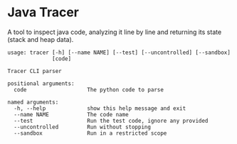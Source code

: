 # Java Tracer

A tool to inspect java code, analyzing it line by line and returning its state (stack and heap data).


```
usage: tracer [-h] [--name NAME] [--test] [--uncontrolled] [--sandbox]
              [code]

Tracer CLI parser

positional arguments:
  code                   The python code to parse

named arguments:
  -h, --help             show this help message and exit
  --name NAME            The code name
  --test                 Run the test code, ignore any provided
  --uncontrolled         Run without stopping
  --sandbox              Run in a restricted scope
```
